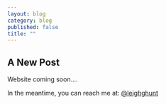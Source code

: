 ```yaml
---
layout: blog
category: blog
published: false
title: ""
---
```


## A New Post

Website coming soon....

In the meantime, you can reach me at: [@leighghunt](twitter.com/leighghunt)